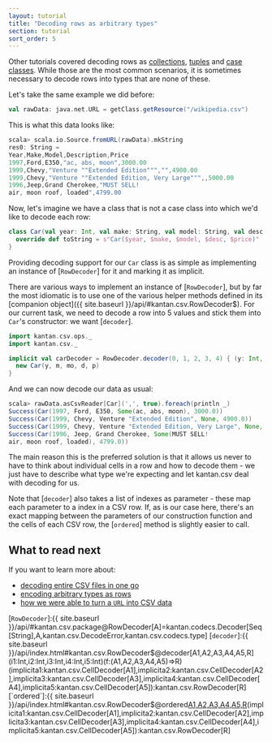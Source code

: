 ```yaml
---
layout: tutorial
title: "Decoding rows as arbitrary types"
section: tutorial
sort_order: 5
---
```

Other tutorials covered decoding rows as [collections](rows_as_collections.html), [tuples](rows_as_tuples.html)
and [case classes](rows_as_case_classes.html). While those are the most common scenarios, it is sometimes necessary
to decode rows into types that are none of these.

Let's take the same example we did before:

```scala
val rawData: java.net.URL = getClass.getResource("/wikipedia.csv")
```

This is what this data looks like:

```scala
scala> scala.io.Source.fromURL(rawData).mkString
res0: String =
Year,Make,Model,Description,Price
1997,Ford,E350,"ac, abs, moon",3000.00
1999,Chevy,"Venture ""Extended Edition""","",4900.00
1999,Chevy,"Venture ""Extended Edition, Very Large""",,5000.00
1996,Jeep,Grand Cherokee,"MUST SELL!
air, moon roof, loaded",4799.00
```

Now, let's imagine we have a class that is not a case class into which we'd like to decode each row:

```scala
class Car(val year: Int, val make: String, val model: String, val desc: Option[String], val price: Float) {
  override def toString = s"Car($year, $make, $model, $desc, $price)"
}
```

Providing decoding support for our `Car` class is as simple as implementing an instance of [`RowDecoder`] for it
and marking it as implicit.

There are various ways to implement an instance of [`RowDecoder`], but by far the most idiomatic is to use one of
the various helper methods defined in its [companion object]({{ site.baseurl }}/api/#kantan.csv.RowDecoder$). For our
current task, we need to decode a row into 5 values and stick them into `Car`'s constructor: we want [`decoder`].

```scala
import kantan.csv.ops._
import kantan.csv._

implicit val carDecoder = RowDecoder.decoder(0, 1, 2, 3, 4) { (y: Int, m: String, mo: String, d: Option[String], p: Float) ⇒
  new Car(y, m, mo, d, p)
}
```

And we can now decode our data as usual:

```scala
scala> rawData.asCsvReader[Car](',', true).foreach(println _)
Success(Car(1997, Ford, E350, Some(ac, abs, moon), 3000.0))
Success(Car(1999, Chevy, Venture "Extended Edition", None, 4900.0))
Success(Car(1999, Chevy, Venture "Extended Edition, Very Large", None, 5000.0))
Success(Car(1996, Jeep, Grand Cherokee, Some(MUST SELL!
air, moon roof, loaded), 4799.0))
```

The main reason this is the preferred solution is that it allows us never to have to think about individual cells in a
row and how to decode them - we just have to describe what type we're expecting and let kantan.csv deal with decoding
for us.

Note that [`decoder`] also takes a list of indexes as parameter - these map each parameter to a index in a CSV row.
If, as is our case here, there's an exact mapping between the parameters of our construction function and the cells
of each CSV row, the [`ordered`] method is slightly easier to call.

## What to read next

If you want to learn more about:

* [decoding entire CSV files in one go](data_as_collection.html)
* [encoding arbitrary types as rows](arbitrary_types_as_rows.html)
* [how we were able to turn a `URL` into CSV data](csv_sources.html)

[`RowDecoder`]:{{ site.baseurl }}/api/#kantan.csv.package@RowDecoder[A]=kantan.codecs.Decoder[Seq[String],A,kantan.csv.DecodeError,kantan.csv.codecs.type]
[`decoder`]:{{ site.baseurl }}/api/index.html#kantan.csv.RowDecoder$@decoder[A1,A2,A3,A4,A5,R](i1:Int,i2:Int,i3:Int,i4:Int,i5:Int)(f:(A1,A2,A3,A4,A5)=>R)(implicita1:kantan.csv.CellDecoder[A1],implicita2:kantan.csv.CellDecoder[A2],implicita3:kantan.csv.CellDecoder[A3],implicita4:kantan.csv.CellDecoder[A4],implicita5:kantan.csv.CellDecoder[A5]):kantan.csv.RowDecoder[R]
[`ordered`]:{{ site.baseurl }}/api/index.html#kantan.csv.RowDecoder$@ordered[A1,A2,A3,A4,A5,R](f:(A1,A2,A3,A4,A5)=>R)(implicita1:kantan.csv.CellDecoder[A1],implicita2:kantan.csv.CellDecoder[A2],implicita3:kantan.csv.CellDecoder[A3],implicita4:kantan.csv.CellDecoder[A4],implicita5:kantan.csv.CellDecoder[A5]):kantan.csv.RowDecoder[R]
